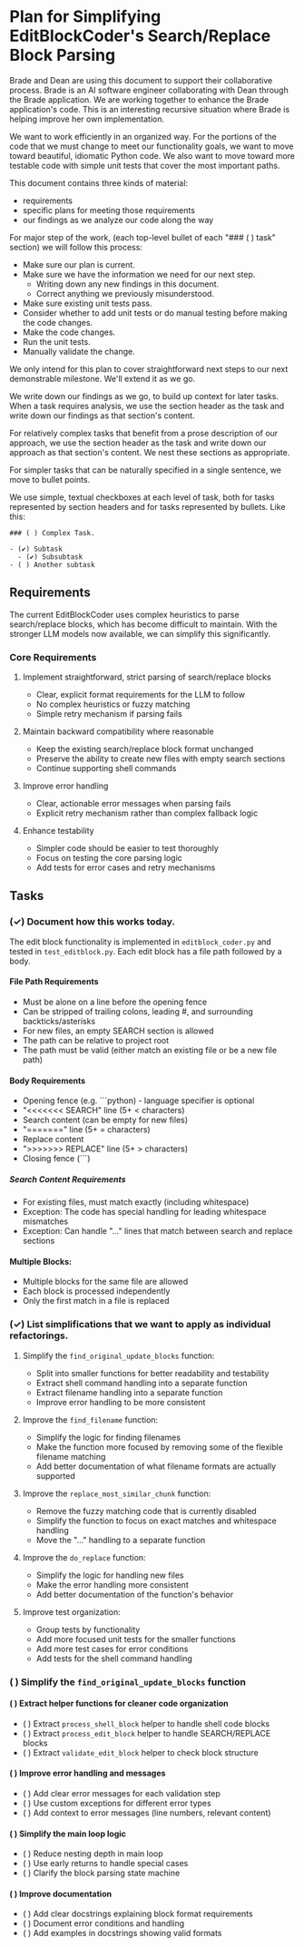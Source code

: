 # Plan for Simplifying EditBlockCoder's Search/Replace Block Parsing

Brade and Dean are using this document to support their collaborative process. Brade is an AI software engineer collaborating with Dean through the Brade application. We are working together to enhance the Brade application's code. This is an interesting recursive situation where Brade is helping improve her own implementation.

We want to work efficiently in an organized way. For the portions of the code that we must change to meet our functionality goals, we want to move toward beautiful, idiomatic Python code. We also want to move toward more testable code with simple unit tests that cover the most important paths.

This document contains three kinds of material:

- requirements
- specific plans for meeting those requirements
- our findings as we analyze our code along the way

For major step of the work, (each top-level bullet of each "### ( ) task" section) we will follow this process:

- Make sure our plan is current.
- Make sure we have the information we need for our next step.
  - Writing down any new findings in this document.
  - Correct anything we previously misunderstood.
- Make sure existing unit tests pass.
- Consider whether to add unit tests or do manual testing before making the code changes.
- Make the code changes.
- Run the unit tests.
- Manually validate the change.

We only intend for this plan to cover straightforward next steps to our next demonstrable milestone. We'll extend it as we go.

We write down our findings as we go, to build up context for later tasks. When a task requires analysis, we use the section header as the task and write down our findings as that section's content.

For relatively complex tasks that benefit from a prose description of our approach, we use the section header as the task and write down our approach as that section's content. We nest these sections as appropriate.

For simpler tasks that can be naturally specified in a single sentence, we move to bullet points.

We use simple, textual checkboxes at each level of task, both for tasks represented by section headers and for tasks represented by bullets. Like this:

```
### ( ) Complex Task.

- (✔︎) Subtask
  - (✔︎) Subsubtask
- ( ) Another subtask
```

## Requirements

The current EditBlockCoder uses complex heuristics to parse search/replace blocks, which has become difficult to maintain. With the stronger LLM models now available, we can simplify this significantly.

### Core Requirements

1. Implement straightforward, strict parsing of search/replace blocks
   - Clear, explicit format requirements for the LLM to follow
   - No complex heuristics or fuzzy matching
   - Simple retry mechanism if parsing fails

2. Maintain backward compatibility where reasonable
   - Keep the existing search/replace block format unchanged
   - Preserve the ability to create new files with empty search sections
   - Continue supporting shell commands

3. Improve error handling
   - Clear, actionable error messages when parsing fails
   - Explicit retry mechanism rather than complex fallback logic

4. Enhance testability
   - Simpler code should be easier to test thoroughly
   - Focus on testing the core parsing logic
   - Add tests for error cases and retry mechanisms

## Tasks

### (✓) Document how this works today.

The edit block functionality is implemented in `editblock_coder.py` and tested in `test_editblock.py`. Each edit block has a file path followed by a body.

#### File Path Requirements

- Must be alone on a line before the opening fence
- Can be stripped of trailing colons, leading #, and surrounding backticks/asterisks
- For new files, an empty SEARCH section is allowed
- The path can be relative to project root
- The path must be valid (either match an existing file or be a new file path)

#### Body Requirements

- Opening fence (e.g. ```python) - language specifier is optional
- "<<<<<<< SEARCH" line (5+ < characters)
- Search content (can be empty for new files)
- "=======" line (5+ = characters)
- Replace content
- ">>>>>>> REPLACE" line (5+ > characters)
- Closing fence (```)

##### Search Content Requirements

- For existing files, must match exactly (including whitespace)
- Exception: The code has special handling for leading whitespace mismatches
- Exception: Can handle "..." lines that match between search and replace sections

#### Multiple Blocks:

- Multiple blocks for the same file are allowed
- Each block is processed independently
- Only the first match in a file is replaced

### (✓) List simplifications that we want to apply as individual refactorings.

1. Simplify the `find_original_update_blocks` function:
   - Split into smaller functions for better readability and testability
   - Extract shell command handling into a separate function
   - Extract filename handling into a separate function
   - Improve error handling to be more consistent

2. Improve the `find_filename` function:
   - Simplify the logic for finding filenames
   - Make the function more focused by removing some of the flexible filename matching
   - Add better documentation of what filename formats are actually supported

3. Improve the `replace_most_similar_chunk` function:
   - Remove the fuzzy matching code that is currently disabled
   - Simplify the function to focus on exact matches and whitespace handling
   - Move the "..." handling to a separate function

4. Improve the `do_replace` function:
   - Simplify the logic for handling new files
   - Make the error handling more consistent
   - Add better documentation of the function's behavior

5. Improve test organization:
   - Group tests by functionality
   - Add more focused unit tests for the smaller functions
   - Add more test cases for error conditions
   - Add tests for the shell command handling

### ( ) Simplify the `find_original_update_blocks` function

#### ( ) Extract helper functions for cleaner code organization
- ( ) Extract `process_shell_block` helper to handle shell code blocks
- ( ) Extract `process_edit_block` helper to handle SEARCH/REPLACE blocks
- ( ) Extract `validate_edit_block` helper to check block structure

#### ( ) Improve error handling and messages
- ( ) Add clear error messages for each validation step
- ( ) Use custom exceptions for different error types
- ( ) Add context to error messages (line numbers, relevant content)

#### ( ) Simplify the main loop logic
- ( ) Reduce nesting depth in main loop
- ( ) Use early returns to handle special cases
- ( ) Clarify the block parsing state machine

#### ( ) Improve documentation
- ( ) Add clear docstrings explaining block format requirements
- ( ) Document error conditions and handling
- ( ) Add examples in docstrings showing valid formats